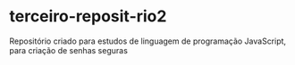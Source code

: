# terceiro-reposit-rio2
Repositório criado para estudos de linguagem de programação JavaScript, para criação de senhas seguras
